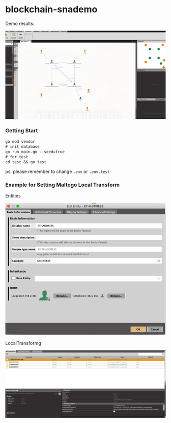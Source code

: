 # blockchain-snademo

Demo results:

![](./public/blockchain_maltego_demo.png)

### Getting Start
```
go mod vendor
# init database
go run main.go --seed=true
# for test
cd test && go test
```
ps. please remember to change `.env` or `.env.test`

### Example for Setting Maltego Local Transform
Entities

![](./public/entities_example.png)

LocalTransformg

![](./public/localtransform_example.png)
